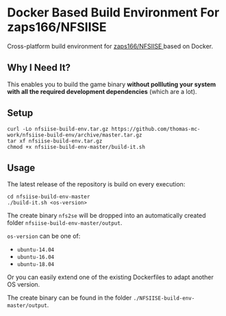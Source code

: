# Docker Based Build Environment For zaps166/NFSIISE

Cross-platform build environment for [zaps166/NFSIISE
](https://github.com/zaps166/NFSIISE) based on Docker.

## Why I Need It?

This enables you to build the game binary **without pollluting your system with all the required development dependencies** (which are a lot).

## Setup

    curl -Lo nfsiise-build-env.tar.gz https://github.com/thomas-mc-work/nfsiise-build-env/archive/master.tar.gz
    tar xf nfsiise-build-env.tar.gz
    chmod +x nfsiise-build-env-master/build-it.sh

## Usage

The latest release of the repository is build on every execution:

    cd nfsiise-build-env-master
    ./build-it.sh <os-version>

The create binary `nfs2se` will be dropped into an automatically created folder `nfsiise-build-env-master/output`.
 
`os-version` can be one of:

- `ubuntu-14.04`
- `ubuntu-16.04`
- `ubuntu-18.04`

Or you can easily extend one of the existing Dockerfiles to adapt another OS version.

The create binary can be found in the folder `./NFSIISE-build-env-master/output`.